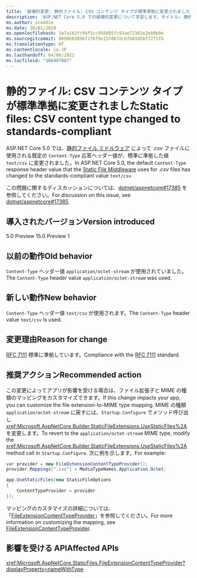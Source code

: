 ```yaml
---
title: '破壊的変更: 静的ファイル: CSV コンテンツ タイプが標準準拠に変更されました'
description: 'ASP.NET Core 5.0 での破壊的変更について学習します。タイトル: 静的ファイル: CSV コンテンツ タイプが標準準拠に変更されました'
ms.author: scaddie
ms.date: 10/01/2020
ms.openlocfilehash: 3a7a1b2fc94f5cc956d85fc93ae72362e2e89b0e
ms.sourcegitcommit: 089068389671f6f9e15fd67dcbfb0145bf72f1fb
ms.translationtype: HT
ms.contentlocale: ja-JP
ms.lasthandoff: 04/06/2021
ms.locfileid: "106497087"
---
```

# <a name="static-files-csv-content-type-changed-to-standards-compliant"></a><span data-ttu-id="c6fe2-103">静的ファイル: CSV コンテンツ タイプが標準準拠に変更されました</span><span class="sxs-lookup"><span data-stu-id="c6fe2-103">Static files: CSV content type changed to standards-compliant</span></span>

<span data-ttu-id="c6fe2-104">ASP.NET Core 5.0 では、[静的ファイル ミドルウェア](/aspnet/core/fundamentals/static-files) によって *.csv* ファイルに使用される既定の `Content-Type` 応答ヘッダー値が、標準に準拠した値 `text/csv` に変更されました。</span><span class="sxs-lookup"><span data-stu-id="c6fe2-104">In ASP.NET Core 5.0, the default `Content-Type` response header value that the [Static File Middleware](/aspnet/core/fundamentals/static-files) uses for *.csv* files has changed to the standards-compliant value `text/csv`.</span></span>

<span data-ttu-id="c6fe2-105">この問題に関するディスカッションについては、[dotnet/aspnetcore#17385](https://github.com/dotnet/AspNetCore/issues/17385) を参照してください。</span><span class="sxs-lookup"><span data-stu-id="c6fe2-105">For discussion on this issue, see [dotnet/aspnetcore#17385](https://github.com/dotnet/AspNetCore/issues/17385).</span></span>

## <a name="version-introduced"></a><span data-ttu-id="c6fe2-106">導入されたバージョン</span><span class="sxs-lookup"><span data-stu-id="c6fe2-106">Version introduced</span></span>

<span data-ttu-id="c6fe2-107">5.0 Preview 1</span><span class="sxs-lookup"><span data-stu-id="c6fe2-107">5.0 Preview 1</span></span>

## <a name="old-behavior"></a><span data-ttu-id="c6fe2-108">以前の動作</span><span class="sxs-lookup"><span data-stu-id="c6fe2-108">Old behavior</span></span>

<span data-ttu-id="c6fe2-109">`Content-Type` ヘッダー値 `application/octet-stream` が使用されていました。</span><span class="sxs-lookup"><span data-stu-id="c6fe2-109">The `Content-Type` header value `application/octet-stream` was used.</span></span>

## <a name="new-behavior"></a><span data-ttu-id="c6fe2-110">新しい動作</span><span class="sxs-lookup"><span data-stu-id="c6fe2-110">New behavior</span></span>

<span data-ttu-id="c6fe2-111">`Content-Type` ヘッダー値 `text/csv` が使用されます。</span><span class="sxs-lookup"><span data-stu-id="c6fe2-111">The `Content-Type` header value `text/csv` is used.</span></span>

## <a name="reason-for-change"></a><span data-ttu-id="c6fe2-112">変更理由</span><span class="sxs-lookup"><span data-stu-id="c6fe2-112">Reason for change</span></span>

<span data-ttu-id="c6fe2-113">[RFC 7111](https://tools.ietf.org/html/rfc7111#section-5.1) 標準に準拠しています。</span><span class="sxs-lookup"><span data-stu-id="c6fe2-113">Compliance with the [RFC 7111](https://tools.ietf.org/html/rfc7111#section-5.1) standard.</span></span>

## <a name="recommended-action"></a><span data-ttu-id="c6fe2-114">推奨アクション</span><span class="sxs-lookup"><span data-stu-id="c6fe2-114">Recommended action</span></span>

<span data-ttu-id="c6fe2-115">この変更によってアプリが影響を受ける場合は、ファイル拡張子と MIME の種類のマッピングをカスタマイズできます。</span><span class="sxs-lookup"><span data-stu-id="c6fe2-115">If this change impacts your app, you can customize the file extension-to-MIME type mapping.</span></span> <span data-ttu-id="c6fe2-116">MIME の種類 `application/octet-stream` に戻すには、`Startup.Configure` でメソッド呼び出し <xref:Microsoft.AspNetCore.Builder.StaticFileExtensions.UseStaticFiles%2A> を変更します。</span><span class="sxs-lookup"><span data-stu-id="c6fe2-116">To revert to the `application/octet-stream` MIME type, modify the <xref:Microsoft.AspNetCore.Builder.StaticFileExtensions.UseStaticFiles%2A> method call in `Startup.Configure`.</span></span> <span data-ttu-id="c6fe2-117">次に例を示します。</span><span class="sxs-lookup"><span data-stu-id="c6fe2-117">For example:</span></span>

```csharp
var provider = new FileExtensionContentTypeProvider();
provider.Mappings[".csv"] = MediaTypeNames.Application.Octet;

app.UseStaticFiles(new StaticFileOptions
{
    ContentTypeProvider = provider
});
```

<span data-ttu-id="c6fe2-118">マッピングのカスタマイズの詳細については、「[FileExtensionContentTypeProvider](/aspnet/core/fundamentals/static-files#fileextensioncontenttypeprovider)」を参照してください。</span><span class="sxs-lookup"><span data-stu-id="c6fe2-118">For more information on customizing the mapping, see [FileExtensionContentTypeProvider](/aspnet/core/fundamentals/static-files#fileextensioncontenttypeprovider).</span></span>

## <a name="affected-apis"></a><span data-ttu-id="c6fe2-119">影響を受ける API</span><span class="sxs-lookup"><span data-stu-id="c6fe2-119">Affected APIs</span></span>

<xref:Microsoft.AspNetCore.StaticFiles.FileExtensionContentTypeProvider?displayProperty=nameWithType>

<!--

### Category

ASP.NET Core

### Affected APIs

`T:Microsoft.AspNetCore.StaticFiles.FileExtensionContentTypeProvider`

-->
